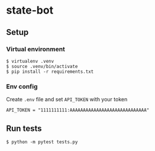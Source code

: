 # state-bot

## Setup

### Virtual environment

```shell
$ virtualenv .venv
$ source .venv/bin/activate
$ pip install -r requirements.txt
```

### Env config
Create `.env` file and set `API_TOKEN` with your token
```dotenv
API_TOKEN = "1111111111:AAAAAAAAAAAAAAAAAAAAAAAAAAAAA"
```

## Run tests

```shell
$ python -m pytest tests.py
```
